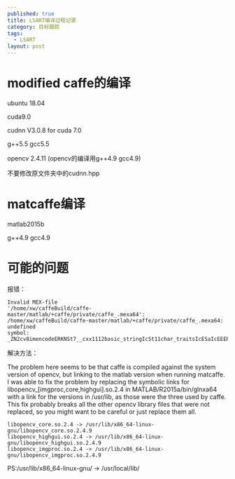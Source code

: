 ```yaml
---
published: true
title: LSART编译过程记录
category: 目标跟踪
tags: 
  - LSART
layout: post
---
```




# modified caffe的编译

ubuntu 18.04

cuda9.0

cudnn V3.0.8 for cuda 7.0

g++5.5 gcc5.5

opencv 2.4.11 (opencv的编译用g++4.9 gcc4.9)

不要修改原文件夹中的cudnn.hpp

# matcaffe编译

matlab2015b

g++4.9 gcc4.9

# 可能的问题

报错：

```
Invalid MEX-file
'/home/xw/caffeBuild/caffe-master/matlab/+caffe/private/caffe_.mexa64':
/home/xw/caffeBuild/caffe-master/matlab/+caffe/private/caffe_.mexa64: undefined
symbol:
_ZN2cv8imencodeERKNSt7__cxx1112basic_stringIcSt11char_traitsIcESaIcEEERKNS_11_InputArrayERSt6vectorIhSaIhEERKSB_IiSaIiEE
```

解决方法：

The problem here seems to be that caffe is compiled against the system version of opencv, but linking to the matlab version when running matcaffe. I was able to fix the problem by replacing the symbolic links for libopencv_[imgproc,core,highgui].so.2.4 in MATLAB/R2015a/bin/glnxa64 with a link for the versions in /usr/lib, as those were the three used by caffe. This fix probably breaks all the other opencv library files that were not replaced, so you might want to be careful or just replace them all.

```
libopencv_core.so.2.4 -> /usr/lib/x86_64-linux-gnu/libopencv_core.so.2.4.9
libopencv_highgui.so.2.4 -> /usr/lib/x86_64-linux-gnu/libopencv_highgui.so.2.4.9
libopencv_imgproc.so.2.4 -> /usr/lib/x86_64-linux-gnu/libopencv_imgproc.so.2.4.9
```

PS:/usr/lib/x86_64-linux-gnu/ -> /usr/local/lib/

